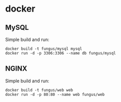 docker
======
MySQL
-----
Simple build and run: 
```
docker build -t fungus/mysql mysql
docker run -d -p 3306:3306 --name db fungus/mysql 
```
NGINX
-----
Simple build and run:
```
docker build -t fungus/web web
docker run -d -p 80:80 --name web fungus/web
```
